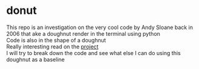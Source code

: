 # donut

This repo is an investigation on the very cool code by Andy Sloane back in 2006 that ake a doughnut render in the terminal using python <br/>
Code is also in the shape of a doughnut <br/>
Really interesting read on the [project](https://www.a1k0n.net/2011/07/20/donut-math.html)<br/>
I will try to break down the code and see what else I can do using this doughnut as a baseline
